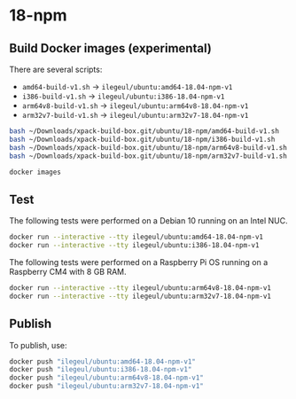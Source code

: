 
# 18-npm

## Build Docker images (experimental)

There are several scripts:

- `amd64-build-v1.sh` -> `ilegeul/ubuntu:amd64-18.04-npm-v1`
- `i386-build-v1.sh` -> `ilegeul/ubuntu:i386-18.04-npm-v1`
- `arm64v8-build-v1.sh` -> `ilegeul/ubuntu:arm64v8-18.04-npm-v1`
- `arm32v7-build-v1.sh` -> `ilegeul/ubuntu:arm32v7-18.04-npm-v1`

```sh
bash ~/Downloads/xpack-build-box.git/ubuntu/18-npm/amd64-build-v1.sh
bash ~/Downloads/xpack-build-box.git/ubuntu/18-npm/i386-build-v1.sh
bash ~/Downloads/xpack-build-box.git/ubuntu/18-npm/arm64v8-build-v1.sh
bash ~/Downloads/xpack-build-box.git/ubuntu/18-npm/arm32v7-build-v1.sh

docker images
```

## Test

The following tests were performed on a Debian 10
running on an Intel NUC.

```sh
docker run --interactive --tty ilegeul/ubuntu:amd64-18.04-npm-v1
docker run --interactive --tty ilegeul/ubuntu:i386-18.04-npm-v1
```

The following tests were performed on a Raspberry Pi OS
running on a Raspberry CM4 with 8 GB RAM.

```sh
docker run --interactive --tty ilegeul/ubuntu:arm64v8-18.04-npm-v1
docker run --interactive --tty ilegeul/ubuntu:arm32v7-18.04-npm-v1
```

## Publish

To publish, use:

```sh
docker push "ilegeul/ubuntu:amd64-18.04-npm-v1"
docker push "ilegeul/ubuntu:i386-18.04-npm-v1"
docker push "ilegeul/ubuntu:arm64v8-18.04-npm-v1"
docker push "ilegeul/ubuntu:arm32v7-18.04-npm-v1"
```
